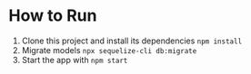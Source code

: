 # How to Run

1. Clone this project and install its dependencies `npm install`
2. Migrate models `npx sequelize-cli db:migrate`
3. Start the app with `npm start`
